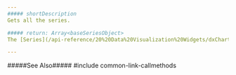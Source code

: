 ```yaml
---
##### shortDescription
Gets all the series.

##### return: Array<baseSeriesObject>
The [Series](/api-reference/20%20Data%20Visualization%20Widgets/dxChart/7%20Chart%20Elements/Series '{basewidgetpath}/Chart_Elements/Series/') objects.

---
```

#####See Also#####
#include common-link-callmethods